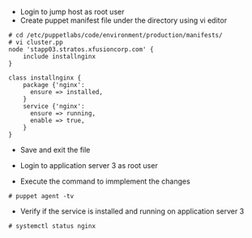 - Login to jump host as root user
- Create puppet manifest file under the directory using vi editor
```
# cd /etc/puppetlabs/code/environment/production/manifests/
# vi cluster.pp 
node 'stapp03.stratos.xfusioncorp.com' {
    include installnginx
}

class installnginx {
    package {'nginx':
      ensure => installed,
    }
    service {'nginx':
      ensure => running,
      enable => true,
    }
}
```
- Save and exit the file

- Login to application server 3 as root user
- Execute the command to immplement the changes
```
# puppet agent -tv
```

- Verify if the service is installed and running on application server 3
```
# systemctl status nginx
```